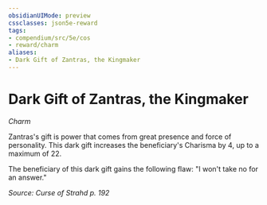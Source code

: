 ```yaml
---
obsidianUIMode: preview
cssclasses: json5e-reward
tags:
- compendium/src/5e/cos
- reward/charm
aliases:
- Dark Gift of Zantras, the Kingmaker
---
```

# Dark Gift of Zantras, the Kingmaker
*Charm*  

Zantras's gift is power that comes from great presence and force of personality. This dark gift increases the beneficiary's Charisma by 4, up to a maximum of 22.

The beneficiary of this dark gift gains the following flaw: "I won't take no for an answer."

*Source: Curse of Strahd p. 192*